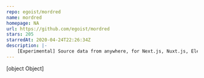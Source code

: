 ```yaml
---
repo: egoist/mordred
name: mordred
homepage: NA
url: https://github.com/egoist/mordred
stars: 205
starredAt: 2020-04-24T22:26:34Z
description: |-
    [Experimental] Source data from anywhere, for Next.js, Nuxt.js, Eleventy and many more.
---
```


[object Object]
